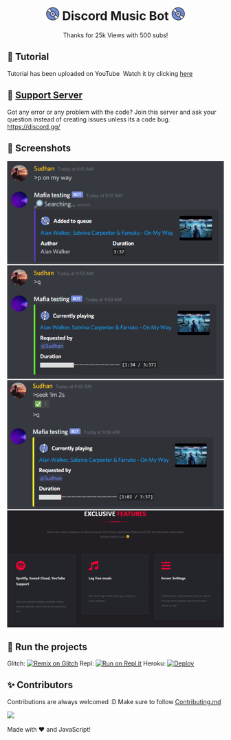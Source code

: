 <h1 align="center"><img src="./assets/logo.gif" width="30px"> Discord Music Bot <img src="./assets/logo.gif" width="30px"></h1>
<p align="center">Thanks for 25k Views with 500 subs!</p>

## 📝 Tutorial

Tutorial has been uploaded on YouTube <img src="" width="30px"> Watch it by clicking [here]()

## 📝 [Support Server](https://discord.gg/)

Got any error or any problem with the code? Join this server and ask your question instead of creating issues unless its a code bug. https://discord.gg/

## 📸 Screenshots

<div align="left"><img src="/assets/Screenshot_1.png"></div><div align="center"><img src="/assets/Screenshot_2.png"></div><div align="right"><img src="/assets/Screenshot_3.png"></div>

<div align="center"><img src="/assets/Features.png"></div>

## 💨 Run the projects

Glitch: [![Remix on Glitch](https://cdn.glitch.com/2703baf2-b643-4da7-ab91-7ee2a2d00b5b%2Fremix-button.svg)](https://glitch.com/edit/#!/import/github/)
Repl: [![Run on Repl.it](https://repl.it/badge/github/)](https://repl.it/github/)
Heroku: [![Deploy](https://www.herokucdn.com/deploy/button.svg)](https://heroku.com/deploy?template=https://github.com/)

## ✨ Contributors

Contributions are always welcomed :D Make sure to follow [Contributing.md](/CONTRIBUTING.md)

<a href="https://github.com/SudhanPlayz/Discord-MusicBot/graphs/contributors">
  <img src="https://contributors-img.web.app/image?repo=" />
</a>

Made with :heart: and JavaScript!
